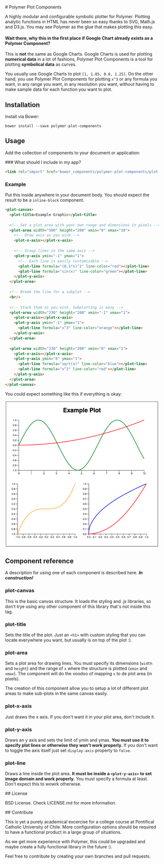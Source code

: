 # Polymer Plot Components

A highly modular and configurable symbolic plotter for Polymer. Plotting analytic functions in HTML has never been so easy thanks to SVG, Math.js and D3.js. You may see Polymer as the glue that makes plotting this easy.

#### Wait there, why this in the first place if Google Chart already exists as a Polymer Component?

This is **not** the same as Google Charts. Google Charts is used for plotting **numerical data** in a lot of fashions, Polymer Plot Components is a tool for plotting **symbolical data** as curves.

You usually use Google Charts to plot `[1, 1.05, 0.8, 1.25]`. On the other hand, you use Polymer Plot Components for plotting `x^3` or any formula you want, in any range you want, in any resolution you want, without having to make sample data for each function you want to plot.

## Installation

Install via Bower:

```
bower install --save polymer-plot-components
```

## Usage

Add the collection of components to your document or application:

### What should I include in my app?

```html
<link rel="import" href="bower_components/polymer-plot-components/plot-components.html">
```

### Example

Put this inside anywhere in your document body. You should expect the result to be a `inline-block` component.

```html
<plot-canvas>
  <plot-title>Example Graphic</plot-title>

  <!-- Set a plot area with your own range and dimensions in pixels -->
  <plot-area width="500" height="200" xmin="0" xmax="10">
    <!-- Draw axis as you wish -->
    <plot-x-axis></plot-x-axis>

    <!-- Group lines in the same axis -->
    <plot-y-axis ymin="-1" ymax="1">
      <!-- Each line is easily customizable -->
      <plot-line formula="(0.1*x)^2" line-color="red"></plot-line>
      <plot-line formula="sin(x)" line-color="green"></plot-line>
    </plot-y-axis>
  </plot-area>

  <!-- Break the line for a subplot -->
  <br/>

  <!-- Stack them as you wish. Subplotting is easy -->
  <plot-area width="230" height="200" xmin="-1" xmax="1">
    <plot-x-axis></plot-x-axis>
    <plot-y-axis ymin="-1" ymax="1">
      <plot-line formula="x^3" line-color="orange"></plot-line>
    </plot-y-axis>
  </plot-area>

  <plot-area width="230" height="200" xmin="0" xmax="1">
    <plot-x-axis></plot-x-axis>
    <plot-y-axis ymin="0" ymax="1">
      <plot-line formula="sqrt(x)" line-color="blue"></plot-line>
      <plot-line formula="x^2" line-color="red"></plot-line>
    </plot-y-axis>
  </plot-area>
</plot-canvas>
```

You could expect something like this if everything is okay:

 !["Example test"](doc/example1.png "Example test")

## Component reference

A description for using one of each component is described here. ***In construction!***

### plot-canvas

This is the basic canvas structure. It loads the styling and .js libraries, so don't trye using any other component of this library that's not inside this tag.

### plot-title

Sets the title of the plot. Just an `<h1>` with custom styling that you can locate everywhere you want, but usually is on top of the plot :).

### plot-area

Sets a plot area for drawing lines. You must specify its dimensions (`width` and `height`) and the range of `x` where the structure is plotted (`xmin` and `xmax`). The component will do the voodoo of mapping `x` to de plot area (in pixels).

The creation of this component allow you to setup a lot of different plot areas to make sub-plots in the same canvas easily.

### plot-x-axis

Just draws the x axis. If you don't want it in your plot area, don't include it.

### plot-y-axis

Draws an y axis and sets the limit of ymin and ymax. **You must use it to specify plot lines or otherwise they won't work properly.** If you don't want to toggle the axis itself just set `display-axis` property to `false`.

### plot-line

Draws a line inside the plot area. **It must be inside a `<plot-y-axis>` to set image domain and work properly.** You must specify a formula at least. Don't expect this to wowrk otherwise.

## License

BSD License. Check LICENSE.md for more information.

## Contribute

This is yet a purely academical excercise for a college course at Pontifical Catholic University of Chile. More configuration options should be required to have a functional product in a large group of situations.

As we get more experience with Polymer, this could be upgraded and maybe create a fully functional library in the future :).

Feel free to contribute by creating your own branches and pull requests.
